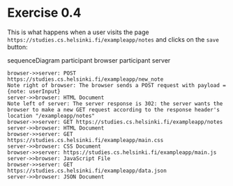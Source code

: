 # Exercise 0.4

This is what happens when a user visits the page `https://studies.cs.helsinki.fi/exampleapp/notes` and clicks on the `save` button:

sequenceDiagram
    participant browser
    participant server

    browser->>server: POST https://studies.cs.helsinki.fi/exampleapp/new_note
    Note right of browser: The browser sends a POST request with payload = {note: userInput}
    server->>browser: HTML Document
    Note left of server: The server response is 302: the server wants the browser to make a new GET request according to the response header's location "/exampleapp/notes"
    browser->>server: GET https://studies.cs.helsinki.fi/exampleapp/notes
    server->>browser: HTML Document
    browser->>server: GET https://studies.cs.helsinki.fi/exampleapp/main.css
    server->>browser: CSS Document
    browser->>server: https://studies.cs.helsinki.fi/exampleapp/main.js
    server->>browser: JavaScript File
    browser->>server: GET https://studies.cs.helsinki.fi/exampleapp/data.json
    server->>browser: JSON Document
